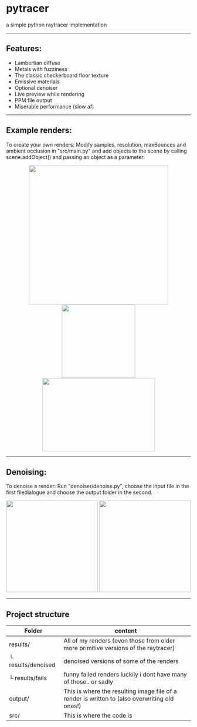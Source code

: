 # pytracer
a simple python raytracer implementation

---
## Features:
- Lambertian diffuse
- Metals with fuzziness
- The classic checkerboard floor texture
- Emissive materials
- Optional denoiser
- Live preview while rendering
- PPM file output
- Miserable performance (slow af) 

---
## Example renders:
To create your own renders: Modify samples, resolution, maxBounces and ambient occlusion in "src/main.py" and add objects to the scene by calling scene.addObject() and passing an object as a parameter.

<p align="center">
  <img height="380" src="https://github.com/magnusKue/pytracer/blob/main/results/final6.png">
  <img height="200" src="https://github.com/magnusKue/pytracer/blob/main/results/lights2.png">
  <img width="307" height="200"  src="https://github.com/magnusKue/pytracer/blob/main/results/fuzzSteps.png">
</p>

---
## Denoising:
To denoise a render: Run "denoiser/denoise.py", choose the input file in the first filedialogue and choose the output folder in the second.

<p align="center">
  <img height="250" src="https://github.com/magnusKue/pytracer/blob/b09168ebfc334fc42beac90bb375a7fe27ea9f3a/results/final1.png">
  <img height="250" src="https://github.com/magnusKue/pytracer/blob/b09168ebfc334fc42beac90bb375a7fe27ea9f3a/results/denoised/final1_denoised.png">
</p>

---
## Project structure
| Folder | content |
| --- | --- |
| results/ | All of my renders (even those from older more primitive versions of the raytracer) |
| └ results/denoised | denoised versions of some of the renders |
| └ results/fails | funny failed renders luckily i dont have many of those.. or sadly |
| output/ | This is where the resulting image file of a render is written to (also overwriting old ones!)|
| src/ | This is where the code is |

